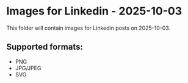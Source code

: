 # Images for Linkedin - 2025-10-03

This folder will contain images for Linkedin posts on 2025-10-03.

## Supported formats:
- PNG
- JPG/JPEG
- SVG

